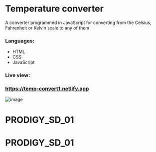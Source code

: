 # Temperature converter
A converter programmed in JavaScript for converting from the Celsius, Fahrenheit or Kelvin scale to any of them
### Languages:
* HTML
* CSS
* JavaScript

### Live view:
### https://temp-convert1.netlify.app
![image](https://user-images.githubusercontent.com/81018331/211065083-a38a85db-51e5-42c8-bf5f-140b29126a58.png)
# PRODIGY_SD_01
# PRODIGY_SD_01
